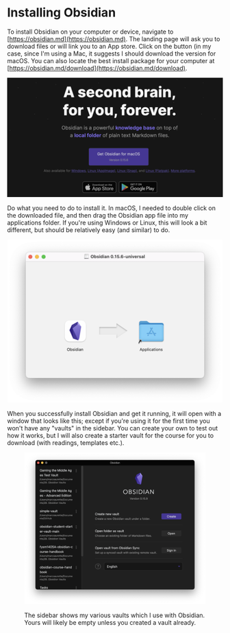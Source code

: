 # Installing Obsidian

To install Obsidian on your computer or device, navigate to [https://obsidian.md](https://obsidian.md). The landing page will ask you to download files or will link you to an App store. Click on the button (in my case, since I'm using a Mac, it suggests I should download the version for macOS. You can also locate the best install package for your computer at [https://obsidian.md/download](https://obsidian.md/download).

![The website will likely auto-detect what your device is and what version you should download. ](<../../../.gitbook/assets/Screen Shot 2022-07-17 at 10.30.33 AM.png>)

Do what you need to do to install it. In macOS, I needed to double click on the downloaded file, and then drag the Obsidian app file into my applications folder. If you're using Windows or Linux, this will look a bit different, but should be relatively easy (and similar) to do.&#x20;

![It is a pretty easy basic install. The complexity comes later!](<../../../.gitbook/assets/Screen Shot 2022-07-17 at 11.01.18 AM.png>)



When you successfully install Obsidian and get it running, it will open with a window that looks like this; except if you're using it for the first time you won't have any "vaults" in the sidebar. You can create your own to test out how it works, but I will also create a starter vault for the course for you to download (with readings, templates etc.).

<figure><img src="../../../.gitbook/assets/Screen Shot 2022-09-13 at 2.03.42 PM.png" alt=""><figcaption><p>The sidebar shows my various vaults which I use with Obsidian. Yours will likely be empty unless you created a vault already. </p></figcaption></figure>
